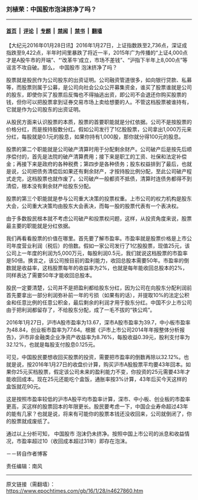 ### 刘植荣：中国股市泡沫挤净了吗？

---

#### [首页](../../../..?n4627860) &nbsp;|&nbsp; [评论](../../../../../epoch-comment?n4627860) &nbsp;|&nbsp; [专题](../../../../../epoch-special?n4627860) &nbsp;|&nbsp; [禁闻](../../../../../epoch-news?n4627860) &nbsp;|&nbsp; [禁书](../../../../../books?n4627860) &nbsp;|&nbsp; [翻墙](https://github.com/gfw-breaker/nogfw/blob/master/README.md?n4627860)


<div class="post_content" id="artbody" itemprop="articleBody">
 <!-- article content begin -->
 <p>
  【大纪元2016年01月28日讯】2016年1月27日，上证指数跌至2,736点，深证成指跌至9,422点，半年时间里暴跌了将近一半，2015年广为传播的“上证4,000点才是A股牛市的开端”、“‘改革牛’成立，市场不差钱”、“沪指下半年上8,000点”等谣言不攻自破。那么，
  <ok href="https://www.epochtimes.com/gb/tag/%E4%B8%AD%E5%9B%BD%E8%82%A1%E5%B8%82.html">
   中国股市
  </ok>
  泡沫挤净了吗？
 </p>
 <p>
  股票就是股民作为公司股东的出资证明。公司融资管道很多，如向银行贷款、私募等，而股票则属于公募，是公司向社会公众公开募集资金，谁买了股票谁就是公司的股东，即使你买了股票后反悔也不得抽逃出资，即公司不会退还你购买股票的钱，但你可以把股票拿到证券交易市场上卖给想要的人。不管这档股票被谁持有，它就是作为公司股东的出资证明。
 </p>
 <p>
  从股民方面来认识股票的本质，股票的首要职能就是分红依据。公司不是按股票的价格分红，而是按持股数分红。假如公司发行了1亿股股票，公司拿出1,000万元来分红，每股就是0.1元的股息，如果你持有1,000股，那你就分得100元的股息。
 </p>
 <p>
  股票的第二个职能就是公司破产清算时用于分配剩余财产。公司破产后是按先后顺序偿付的，首先是法院的破产清算费用；接下来是职工的工资、社保和法定补偿金；再接下来是政府的各种税费；第四步是各种债务；股东权益排到了最后，也就是说，公司把债务清偿后如果还有剩余财产，才按持股比例分配，至此公司破产程式走完，这档股票也就作废了。公司破产一般都资不抵债，清算时连债务都得不到清偿，根本没有剩余财产给股东分配。
 </p>
 <p>
  股票的第三个职能就是参与公司重大决策的投票权重。上市公司的权力机构是股东大会，公司重大决策均由股东大会表决，而每一股的股票代表有一个表决权。
 </p>
 <p>
  由于多数股民根本就不考虑公司破产和投票权问题，这样，从投资角度来说，股票最主要的职能就是分红依据。
 </p>
 <p>
  我们再看看股票的价值在哪里。首先要了解市盈率。市盈率就是股票价格是上市公司年度营业利润（税后）的倍数。假如一家公司发行了1亿股股票，现值25元，该公司上一年度的利润为5,000万元，每股利润0.5元，我们就说这档股票的市盈率是50倍。换言之，该公司按目前的盈利能力，收回总股本需要50年。市盈率的倒数就是收益率，这档股票每年的收益率为2%，也就是每年能收回总股本的2%，同样表达了需要50年才能收回总股本。
 </p>
 <p>
  股民一定要清楚，公司并不是把盈利都给股东分红，因为公司在向股东分配利润前首先要拿出一部分利润弥补前一年的亏损（如果有的话），并提取10%的法定公积金和任意比例的任意公积金，最后剩余的利润才用于股东分红。中国不少上市公司由于把利润都留存了，不给股东分配，成了一毛不拔的“铁公鸡”。
 </p>
 <p>
  2016年1月27日，沪市A股市盈率为13.67，深市A股市盈率为39.7，中小板市盈率为48.84，创业板市盈率为77.64。根据《沪市上市公司2014年年报整体分析报告》，沪市非金融类企业净资产收益率为8.76%，每股收益0.39元，股利支付率为32.12%，也就是每股支付股息0.125元。
 </p>
 <p>
  可见，中国股民要想收回买股票的投资，需要把市盈率的倒数再除以32.12%。也就是说，按2016年1月27日的收盘价计算，购买沪市A股股票平均要43年回本。如果你25元买档股票，假定该公司未来的盈利能力不变，你投资的25元需要43年才能收回成本。现在25元还能吃个盒饭，通胀率按3%计算，43年后买今天这样的盒饭就花90元。
 </p>
 <p>
  这是按照市盈率较低的沪市A股平均市盈率计算，深市、中小板、创业板的市盈率更高，买这样的股票回本的年限更长。股民要考虑一下，中国企业寿命超过43年的能有几家？也就是说，将来有可能你的股票本钱还没收回来，公司就倒闭了，你的股票就成废纸了。
 </p>
 <p>
  通过以上分析可知，
  <ok href="https://www.epochtimes.com/gb/tag/%E4%B8%AD%E5%9B%BD%E8%82%A1%E5%B8%82.html">
   中国股市
  </ok>
  泡沫仍未挤净。按照中国上市公司的派息和收益情况，市盈率超过10（收回成本超过31年）即存在泡沫。
 </p>
 <p>
  －－转自作者博客
 </p>
 <p>
  责任编辑：南风
 </p>
 <!-- article content end -->
 <div id="below_article_ad">
 </div>
</div>


---

原文链接（需翻墙）：https://www.epochtimes.com/gb/16/1/28/n4627860.htm